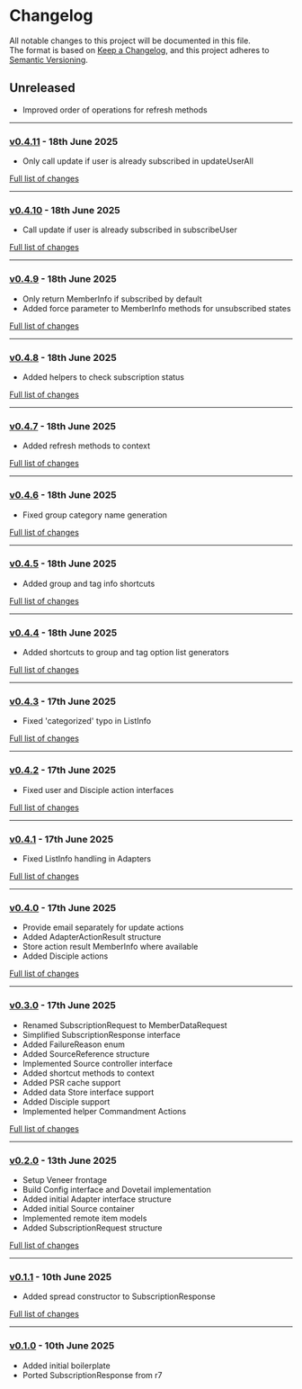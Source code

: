 # Changelog

All notable changes to this project will be documented in this file.<br>
The format is based on [Keep a Changelog](https://keepachangelog.com/en/1.0.0/),
and this project adheres to [Semantic Versioning](https://semver.org/spec/v2.0.0.html).

## Unreleased
- Improved order of operations for refresh methods

---

### [v0.4.11](https://github.com/decodelabs/telegraph/commits/v0.4.11) - 18th June 2025

- Only call update if user is already subscribed in updateUserAll

[Full list of changes](https://github.com/decodelabs/telegraph/compare/v0.4.10...v0.4.11)

---

### [v0.4.10](https://github.com/decodelabs/telegraph/commits/v0.4.10) - 18th June 2025

- Call update if user is already subscribed in subscribeUser

[Full list of changes](https://github.com/decodelabs/telegraph/compare/v0.4.9...v0.4.10)

---

### [v0.4.9](https://github.com/decodelabs/telegraph/commits/v0.4.9) - 18th June 2025

- Only return MemberInfo if subscribed by default
- Added force parameter to MemberInfo methods for unsubscribed states

[Full list of changes](https://github.com/decodelabs/telegraph/compare/v0.4.8...v0.4.9)

---

### [v0.4.8](https://github.com/decodelabs/telegraph/commits/v0.4.8) - 18th June 2025

- Added helpers to check subscription status

[Full list of changes](https://github.com/decodelabs/telegraph/compare/v0.4.7...v0.4.8)

---

### [v0.4.7](https://github.com/decodelabs/telegraph/commits/v0.4.7) - 18th June 2025

- Added refresh methods to context

[Full list of changes](https://github.com/decodelabs/telegraph/compare/v0.4.6...v0.4.7)

---

### [v0.4.6](https://github.com/decodelabs/telegraph/commits/v0.4.6) - 18th June 2025

- Fixed group category name generation

[Full list of changes](https://github.com/decodelabs/telegraph/compare/v0.4.5...v0.4.6)

---

### [v0.4.5](https://github.com/decodelabs/telegraph/commits/v0.4.5) - 18th June 2025

- Added group and tag info shortcuts

[Full list of changes](https://github.com/decodelabs/telegraph/compare/v0.4.4...v0.4.5)

---

### [v0.4.4](https://github.com/decodelabs/telegraph/commits/v0.4.4) - 18th June 2025

- Added shortcuts to group and tag option list generators

[Full list of changes](https://github.com/decodelabs/telegraph/compare/v0.4.3...v0.4.4)

---

### [v0.4.3](https://github.com/decodelabs/telegraph/commits/v0.4.3) - 17th June 2025

- Fixed 'categorized' typo in ListInfo

[Full list of changes](https://github.com/decodelabs/telegraph/compare/v0.4.2...v0.4.3)

---

### [v0.4.2](https://github.com/decodelabs/telegraph/commits/v0.4.2) - 17th June 2025

- Fixed user and Disciple action interfaces

[Full list of changes](https://github.com/decodelabs/telegraph/compare/v0.4.1...v0.4.2)

---

### [v0.4.1](https://github.com/decodelabs/telegraph/commits/v0.4.1) - 17th June 2025

- Fixed ListInfo handling in Adapters

[Full list of changes](https://github.com/decodelabs/telegraph/compare/v0.4.0...v0.4.1)

---

### [v0.4.0](https://github.com/decodelabs/telegraph/commits/v0.4.0) - 17th June 2025

- Provide email separately for update actions
- Added AdapterActionResult structure
- Store action result MemberInfo where available
- Added Disciple actions

[Full list of changes](https://github.com/decodelabs/telegraph/compare/v0.3.0...v0.4.0)

---

### [v0.3.0](https://github.com/decodelabs/telegraph/commits/v0.3.0) - 17th June 2025

- Renamed SubscriptionRequest to MemberDataRequest
- Simplified SubscriptionResponse interface
- Added FailureReason enum
- Added SourceReference structure
- Implemented Source controller interface
- Added shortcut methods to context
- Added PSR cache support
- Added data Store interface support
- Added Disciple support
- Implemented helper Commandment Actions

[Full list of changes](https://github.com/decodelabs/telegraph/compare/v0.2.0...v0.3.0)

---

### [v0.2.0](https://github.com/decodelabs/telegraph/commits/v0.2.0) - 13th June 2025

- Setup Veneer frontage
- Build Config interface and Dovetail implementation
- Added initial Adapter interface structure
- Added initial Source container
- Implemented remote item models
- Added SubscriptionRequest structure

[Full list of changes](https://github.com/decodelabs/telegraph/compare/v0.1.1...v0.2.0)

---

### [v0.1.1](https://github.com/decodelabs/telegraph/commits/v0.1.1) - 10th June 2025

- Added spread constructor to SubscriptionResponse

[Full list of changes](https://github.com/decodelabs/telegraph/compare/v0.1.0...v0.1.1)

---

### [v0.1.0](https://github.com/decodelabs/telegraph/commits/v0.1.0) - 10th June 2025

- Added initial boilerplate
- Ported SubscriptionResponse from r7
